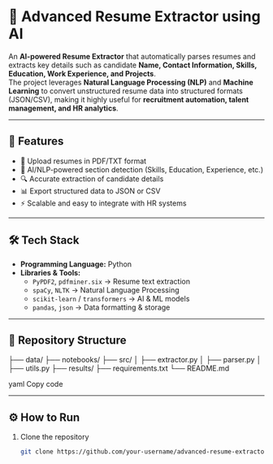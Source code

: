 # 📄 Advanced Resume Extractor using AI  

An **AI-powered Resume Extractor** that automatically parses resumes and extracts key details such as candidate **Name, Contact Information, Skills, Education, Work Experience, and Projects**.  
The project leverages **Natural Language Processing (NLP)** and **Machine Learning** to convert unstructured resume data into structured formats (JSON/CSV), making it highly useful for **recruitment automation, talent management, and HR analytics**.  

---

## 🚀 Features  
- 📂 Upload resumes in PDF/TXT format  
- 🤖 AI/NLP-powered section detection (Skills, Education, Experience, etc.)  
- 🔍 Accurate extraction of candidate details  
- 📊 Export structured data to JSON or CSV  
- ⚡ Scalable and easy to integrate with HR systems  

---

## 🛠️ Tech Stack  
- **Programming Language:** Python  
- **Libraries & Tools:**  
  - `PyPDF2`, `pdfminer.six` → Resume text extraction  
  - `spaCy`, `NLTK` → Natural Language Processing  
  - `scikit-learn` / `transformers` → AI & ML models  
  - `pandas`, `json` → Data formatting & storage  

---

## 📂 Repository Structure  
├── data/ 
├── notebooks/ 
├── src/ 
│ ├── extractor.py
│ ├── parser.py 
│ ├── utils.py 
├── results/ 
├── requirements.txt 
└── README.md 

yaml
Copy code

---

## ⚙️ How to Run  

1. Clone the repository  
   ```bash
   git clone https://github.com/your-username/advanced-resume-extractor.git
